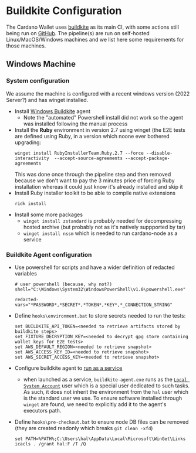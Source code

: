 # Buildkite Configuration

The Cardano Wallet uses [buildkite](https://buildkite.com/cardano-foundation/cardano-wallet) as its main CI, with some actions still being run on [GitHub](https://github.com/cardano-foundation/cardano-wallet/actions). The pipeline(s) are run on self-hosted Linux/MacOS/Windows machines and we list here some requirements for those machines.

## Windows Machine

### System configuration

We assume the machine is configured with a recent windows version (2022 Server?) and has winget installed.

* Install [Windows Buildkite](https://buildkite.com/docs/agent/v3/windows) agent
  * Note the "automated" Powershell install did not work so the agent was installed following the manual process
* Install the **Ruby** environment in version 2.7 using winget (the E2E tests are defined using Ruby, in a version which noone ever bothered upgrading:
  ```
  winget install RubyInstallerTeam.Ruby.2.7 --force --disable-interactivity  --accept-source-agreements --accept-package-agreements
  ```
  This was done once through the pipeline step and then removed because we don't want to pay the 3 minutes price of forcing Ruby installation whereas it could just know it's already installed and skip it
* Install Ruby installer toolkit to be able to compile native extensions
  ```
  ridk install
  ```
* Install some more packages
  * `winget install zstandard` is probably needed for decompressing hosted archive (but probably not as it's natively suppported by tar)
  * `winget install nssm` which is needed to run cardano-node as a service

### Buildkite Agent configuration

* Use powershell for scripts and have a wider definition of redacted variables

  ```
  # user powershell (because, why not?)
  shell="C:\Windows\System32\WindowsPowerShell\v1.0\powershell.exe"

  redacted-vars="*PASSWORD*,*SECRET*,*TOKEN*,*KEY*,*_CONNECTION_STRING"
  ```
* Define `hooks\environment.bat` to store secrets needed to run the tests:

  ```
  set BUILDKITE_API_TOKEN=<needed to retrieve artifacts stored by buildkite steps>
  set FIXTURE_DECRYPTION_KEY=<needed to decrypt gpg store containing wallet keys for E2E tests>
  set AWS_DEFAULT_REGION=<needed to retrieve snapshot>
  set AWS_ACCESS_KEY_ID=<needed to retrieve snapshot>
  set AWS_SECRET_ACCESS_KEY=<needed to retrieve snapshot>
  ```
* Configure buildkite agent to [run as a service](https://buildkite.com/docs/agent/v3/windows#running-as-a-service)
  * when launched as a service, `buildkite-agent.exe` runs as the [`Local System Account`](https://learn.microsoft.com/en-us/windows/win32/services/localsystem-account) user which is a special user dedicated to such tasks. As such, it does not inherit the environment from the `hal` user which is the standard user we use. To ensure software installed through `winget` are found, we need to explicitly add it to the agent's executors path.
* Define `hooks\pre-checkout.bat` to ensure node DB files can be removed (they are created readonly which breaks `git clean -xfd`)

  ```
  set PATH=%PATH%;C:\Users\hal\AppData\Local\Microsoft\WinGet\Links
  icacls . /grant hal:F /T /Q
  ```
